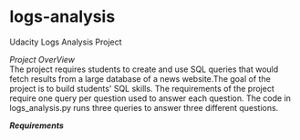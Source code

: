 # logs-analysis
Udacity Logs Analysis Project

<em>Project OverView</em>
<br>
The project requires students to create and use SQL queries that would fetch results from a large database of a news website.The goal of the project is to build students' SQL skills. The requirements of the project require one query per question used to answer each question. The code in logs_analysis.py runs three queries to answer three different questions.

<em><b>Requirements</b></em>
